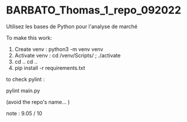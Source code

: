 # BARBATO_Thomas_1_repo_092022
Utilisez les bases de Python pour l'analyse de marché

To make this work:

1) Create venv : python3 -m venv venv
2) Activate venv : cd /venv/Scripts/ ; ./activate
3) cd .. cd ..
4) pip install -r requirements.txt

to check pylint : 

pylint main.py 

(avoid the repo's name... )

note : 9.05 / 10
